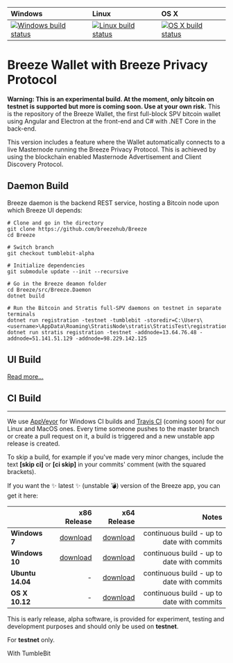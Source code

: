 | Windows | Linux | OS X |
| :---- | :------ | :---- |
[![Windows build status][1]][2] | [![Linux build status][3]][4] | [![OS X build status][5]][6] | 

[1]: https://ci.appveyor.com/api/projects/status/j9g1kfpo48kf3eyr?svg=true
[2]: https://ci.appveyor.com/project/breezehubadmin/breeze
[3]: https://travis-ci.org/BreezeHub/Breeze.svg?branch=tumblebit-alpha
[4]: https://travis-ci.org/BreezeHub/Breeze
[5]: https://travis-ci.org/BreezeHub/Breeze.svg?branch=tumblebit-alpha
[6]: https://travis-ci.org/BreezeHub/Breeze


# Breeze Wallet with Breeze Privacy Protocol

__Warning: This is an experimental build. At the moment, only bitcoin on testnet is supported but more is coming soon. Use at your own risk.__
This is the repository of the Breeze Wallet, the first full-block SPV bitcoin wallet using Angular and Electron at the front-end and C# with .NET Core in the back-end.

This version includes a feature where the Wallet automatically connects to a live Masternode running the Breeze Privacy Protocol.  This is achieved by using the blockchain enabled Masternode Advertisement and Client Discovery Protocol. 

## Daemon Build

Breeze daemon is the backend REST service, hosting a Bitcoin node upon which Breeze UI depends:

```
# Clone and go in the directory
git clone https://github.com/breezehub/Breeze
cd Breeze

# Switch branch
git checkout tumblebit-alpha

# Initialize dependencies
git submodule update --init --recursive

# Go in the Breeze deamon folder
cd Breeze/src/Breeze.Daemon
dotnet build

# Run the Bitcoin and Stratis full-SPV daemons on testnet in separate terminals
dotnet run registration -testnet -tumblebit -storedir=C:\Users\<username>\AppData\Roaming\StratisNode\stratis\StratisTest\registrationHistory.json
dotnet run stratis registration -testnet -addnode=13.64.76.48 -addnode=51.141.51.129 -addnode=98.229.142.125
```

## UI Build

[Read more...](https://github.com/stratisproject/Breeze/blob/master/Breeze.UI/README.md)

## CI Build
-----------

We use [AppVeyor](https://www.appveyor.com/) for Windows CI builds and [Travis CI](https://travis-ci.org/) (coming soon) for our Linux and MacOS ones.
Every time someone pushes to the master branch or create a pull request on it, a build is triggered and a new unstable app release is created.

To skip a build, for example if you've made very minor changes, include the text **[skip ci]** or **[ci skip]** in your commits' comment (with the squared brackets).

If you want the :sparkles: latest :sparkles: (unstable :bomb:) version of the Breeze app, you can get it here: 

|    | x86 Release | x64 Release | Notes |
|:---|----------------:|------------------:|------------------:|
|**Windows 7**| [download][7] | [download][8] | continuous build - up to date with commits |
|**Windows 10**| [download][9] | [download][10] | continuous build - up to date with commits | 
|**Ubuntu 14.04**| - | [download][11] | continuous build - up to date with commits |
|**OS X 10.12**| - | [download][14] |  continuous build - up to date with commits |

This is early release, alpha software, is provided for experiment, testing and development purposes and should only be used on **testnet**.

For **testnet** only.

[7]: https://ci.appveyor.com/api/projects/breezehubadmin/breeze/artifacts/breeze_out/breeze-win7-x86-Release.zip?job=Environment%3A%20win_runtime%3Dwin7-x86%2C%20arch%3Dia32%2C%20plat%3Dwin32
[8]: https://ci.appveyor.com/api/projects/breezehubadmin/breeze/artifacts/breeze_out/breeze-win7-x64-Release.zip?job=Environment%3A%20win_runtime%3Dwin7-x64%2C%20arch%3Dx64%2C%20plat%3Dwin32
[9]: https://ci.appveyor.com/api/projects/breezehubadmin/breeze/artifacts/breeze_out/breeze-win10-x86-Release.zip?job=Environment%3A%20win_runtime%3Dwin10-x86%2C%20arch%3Dia32%2C%20plat%3Dwin32
[10]: https://ci.appveyor.com/api/projects/breezehubadmin/breeze/artifacts/breeze_out/breeze-win10-x64-Release.zip?job=Environment%3A%20win_runtime%3Dwin10-x64%2C%20arch%3Dx64%2C%20plat%3Dwin32
[11]: https://github.com/breezehub/Breeze/releases/download/cd-unstable/breeze-ubuntu.14.04-x64-Release.zip
[12]: https://github.com/breezehub/Breeze/releases/download/cd-unstable/breeze-ubuntu.14.04-x64-Release.zip
[13]: https://github.com/breezehub/Breeze/releases/download/cd-unstable/breeze-osx.10.11-x64-Release.zip
[14]: https://github.com/breezehub/Breeze/releases/download/cd-unstable/breeze-osx.10.12-x64-Release.zip

With TumbleBit
